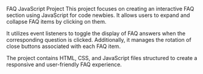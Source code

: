 FAQ JavaScript Project
This project focuses on creating an interactive FAQ section using JavaScript for code newbies. It allows users to expand and collapse FAQ items by clicking on them.

 It utilizes event listeners to toggle the display of FAQ answers when the corresponding question is clicked. Additionally, it manages the rotation of close buttons associated with each FAQ item.

The project contains HTML, CSS, and JavaScript files structured to create a responsive and user-friendly FAQ experience.